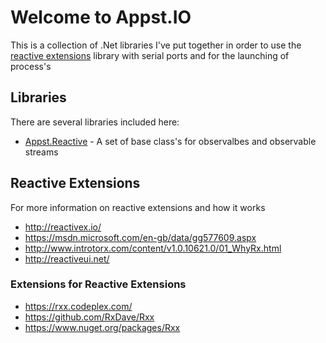 # Welcome to Appst.IO

This is a collection of .Net libraries I've put together in order to use the [reactive extensions](http://reactivex.io/) library with
serial ports and for the launching of process's

## Libraries

There are several libraries included here:

  * [Appst.Reactive](Appst.Reactive/Overview.md) - A set of base class's for observalbes and observable streams

## Reactive Extensions

For more information on reactive extensions and how it works

  * http://reactivex.io/
  * https://msdn.microsoft.com/en-gb/data/gg577609.aspx
  * http://www.introtorx.com/content/v1.0.10621.0/01_WhyRx.html
  * http://reactiveui.net/

### Extensions for Reactive Extensions

  * https://rxx.codeplex.com/
  * https://github.com/RxDave/Rxx
  * https://www.nuget.org/packages/Rxx

